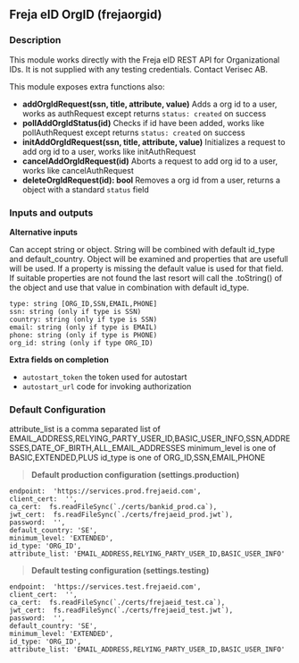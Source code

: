 ## Freja eID OrgID (frejaorgid)

### Description
This module works directly with the Freja eID REST API for Organizational IDs.
It is not supplied with any testing credentials. Contact Verisec AB.

This module exposes extra functions also:
- **addOrgIdRequest(ssn, title, attribute, value)** Adds a org id to a user, works as authRequest except returns `status: created` on success
- **pollAddOrgIdStatus(id)** Checks if id have been added, works like pollAuthRequest except returns `status: created` on success
- **initAddOrgIdRequest(ssn, title, attribute, value)** Initializes a request to add org id to a user, works like initAuthRequest
- **cancelAddOrgIdRequest(id)** Aborts a request to add org id to a user, works like cancelAuthRequest
- **deleteOrgIdRequest(id): bool** Removes a org id from a user, returns a object with a standard `status` field

### Inputs and outputs

**Alternative inputs**

Can accept string or object. String will be combined with default id_type and default_country. Object will be examined and properties that are usefull will be used. If a property is missing the default value is used for that field. If suitable properties are not found the last resort will call the .toString() of the object and use that value in combination with default id_type.
```
type: string [ORG_ID,SSN,EMAIL,PHONE]
ssn: string (only if type is SSN)
country: string (only if type is SSN)
email: string (only if type is EMAIL)
phone: string (only if type is PHONE)
org_id: string (only if type ORG_ID)
```

**Extra fields on completion**
* `autostart_token` the token used for autostart
* `autostart_url` code for invoking authorization

### Default Configuration
attribute_list is a comma separated list of EMAIL_ADDRESS,RELYING_PARTY_USER_ID,BASIC_USER_INFO,SSN,ADDRESSES,DATE_OF_BIRTH,ALL_EMAIL_ADDRESSES
minimum_level is one of BASIC,EXTENDED,PLUS
id_type is one of ORG_ID,SSN,EMAIL,PHONE
>**Default production configuration (settings.production)**
```
endpoint:  'https://services.prod.frejaeid.com',
client_cert:  '',
ca_cert:  fs.readFileSync(`./certs/bankid_prod.ca`),
jwt_cert:  fs.readFileSync(`./certs/frejaeid_prod.jwt`),
password:  '',
default_country: 'SE',
minimum_level: 'EXTENDED',
id_type: 'ORG_ID',
attribute_list: 'EMAIL_ADDRESS,RELYING_PARTY_USER_ID,BASIC_USER_INFO'        
```
>**Default testing configuration (settings.testing)**
```
endpoint:  'https://services.test.frejaeid.com',
client_cert:  '',
ca_cert:  fs.readFileSync(`./certs/frejaeid_test.ca`),
jwt_cert:  fs.readFileSync(`./certs/frejaeid_test.jwt`),
password:  '',
default_country: 'SE',
minimum_level: 'EXTENDED',
id_type: 'ORG_ID',
attribute_list: 'EMAIL_ADDRESS,RELYING_PARTY_USER_ID,BASIC_USER_INFO'       
```